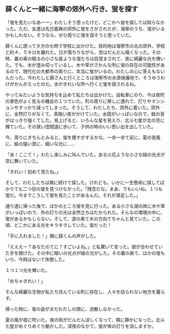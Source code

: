 ## 薛くんと一緒に海寧の郊外へ行き、蛍を探す

「蛍を見たいなあーー」わたしそう思ったけど、どこかへ蛍を探しては知らなかった。ただ、友達は先日嘉興の郊外に蛍をさがされたが、海寧のうち、蛍がいるかもしれない。そうなら、ぜひ周りに蛍を探そうと思っていた。

薛くんに誘って夕方の七時で学校に出かけた。目的地は海寧市の北の郊外、学校と約４、５キロを離れた。日が落ちりながら、空はだんだん暗くなった。その時、叢の奥の眠るの小さな星ような蛍たちは目覚まされて、夜に綺麗な光を輝いた。でも、水が澄み切っているし、木や草がさかんな所に蛍の存在の可能性があるので、現代化の大都市の周りに、本当に蛍がいるの。わたしの心に答えもないんだった。今わたしと薛さんと行くところは海寧市の水源保護地で、そうゆうわけがかんがえったのだ。水がきれいな所へ行くと蛍を探されるね。

やってみたいような気持ちを込めて私たちは出かけた。自転車にのり、今は夜町の景色がよく見るの機会の１つていた。町の周りに移しに連れて、灯りやマンションやすっかり減ってしまった。そうして、わたしたち、郊外に着いた。郊外に、全然灯りがなくて、真暗い夜がかけていた。水田がいっぱいなので、蛙の音がはっきり強くてした。見上げると、いろんな星を見えり、北斗七星が北の空に輝ていた。その狭い田間道に歩いて、子供の時のいい思い出を出していた。

今、周りにきちんとみると、蛍を捜すがするかな。一歩一歩て前に、夏の夜風に、蛙の強い音に、細いな光に……

「あ！ここて！」わたし楽しみに叫んでいた。ある火花ような小さな緑の光点が空に舞いていた。

「きれい！初めて見たね。」

そして、わたしたちは隣に続けて探した。けれども、いかに一生懸命に探してばかりても二つ目の蛍を見つけなかった。「残念だな。まあ、でもいいね。１つも蛍だ。今までこうして蛍を見たことがあるんだ。それが満足した。」

通り道に帰った後で、ほかのところ蛍を見に行った。ある小さな湖の岸に木や草がいっぱいので、外の灯りの光は全然立ちはだかられた。そんなの環境の中に、蛍があるかもしらない。そして、道の奥て木の方向てちゃんと見ていた。この頃、どこかにある光をキラキラしていた。蛍だった！


「手に入れました！」隣に薛くんの声がした。

「えええー？あなたのてに？すごいよね。」と私驚いて言った。彼が合わせていた手を開けた。その中に暗いの光点が緑の光がした。その叢の奥て、ほかの蛍もいり、今飛ばないて休憩した。

１つ１つ光を輝いた。

「めちゃきれい！」

そんな綺麗な生物が私たち住んている町に存在し、人々を訪られない地方を暮らす。

帰った時に、蛍の姿がまだわたしの頭に、消散しなかった。

夏の風が夜に吹いた。夜の街がだんだん涼しくなって、隣に静かになった。北斗七星がめぐりめぐり動かした。深夜のなかて、蛍が体の灯りを消しますか。
